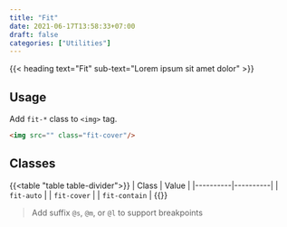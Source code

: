 ```yaml
---
title: "Fit"
date: 2021-06-17T13:58:33+07:00
draft: false
categories: ["Utilities"]
---
```


{{< heading text="Fit" sub-text="Lorem ipsum sit amet dolor" >}}

## Usage

Add `fit-*` class to `<img>` tag.

``` html
<img src="" class="fit-cover"/>
```

## Classes

{{<table "table table-divider">}}
| Class | Value |
|----------|----------|
| `fit-auto` |
| `fit-cover` |
| `fit-contain` |
{{</table>}}

> Add suffix `@s`, `@m`, or `@l` to support breakpoints